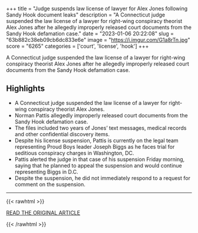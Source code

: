 +++
title = "Judge suspends law license of lawyer for Alex Jones following Sandy Hook document leaks"
description = "A Connecticut judge suspended the law license of a lawyer for right-wing conspiracy theorist Alex Jones after he allegedly improperly released court documents from the Sandy Hook defamation case."
date = "2023-01-06 20:22:08"
slug = "63b882c38eb09cb6dc833e6e"
image = "https://i.imgur.com/G1a8rTn.jpg"
score = "6265"
categories = ['court', 'license', 'hook']
+++

A Connecticut judge suspended the law license of a lawyer for right-wing conspiracy theorist Alex Jones after he allegedly improperly released court documents from the Sandy Hook defamation case.

## Highlights

- A Connecticut judge suspended the law license of a lawyer for right-wing conspiracy theorist Alex Jones.
- Norman Pattis allegedly improperly released court documents from the Sandy Hook defamation case.
- The files included two years of Jones’ text messages, medical records and other confidential discovery items.
- Despite his license suspension, Pattis is currently on the legal team representing Proud Boys leader Joseph Biggs as he faces trial for seditious conspiracy charges in Washington, DC.
- Pattis alerted the judge in that case of his suspension Friday morning, saying that he planned to appeal the suspension and would continue representing Biggs in D.C.
- Despite the suspension, he did not immediately respond to a request for comment on the suspension.

---

{{< rawhtml >}}
  <p class="article-category">
    <a target="_blank" href="https://www.cnn.com/2023/01/06/politics/alex-jones-lawyer-suspended-sandy-hook">READ THE ORIGINAL ARTICLE</a>
  </p>
{{< /rawhtml >}}
